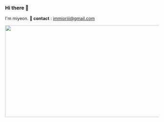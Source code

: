 ### Hi there 👋
I'm miyeon. <b>📨 contact</b> : immioriii@gmail.com 

<a href="https://github.com/devxb/gitanimals">
<img
  src="https://render.gitanimals.org/farms/iammiori"
  width="600"
  height="300"
/>
</a>

